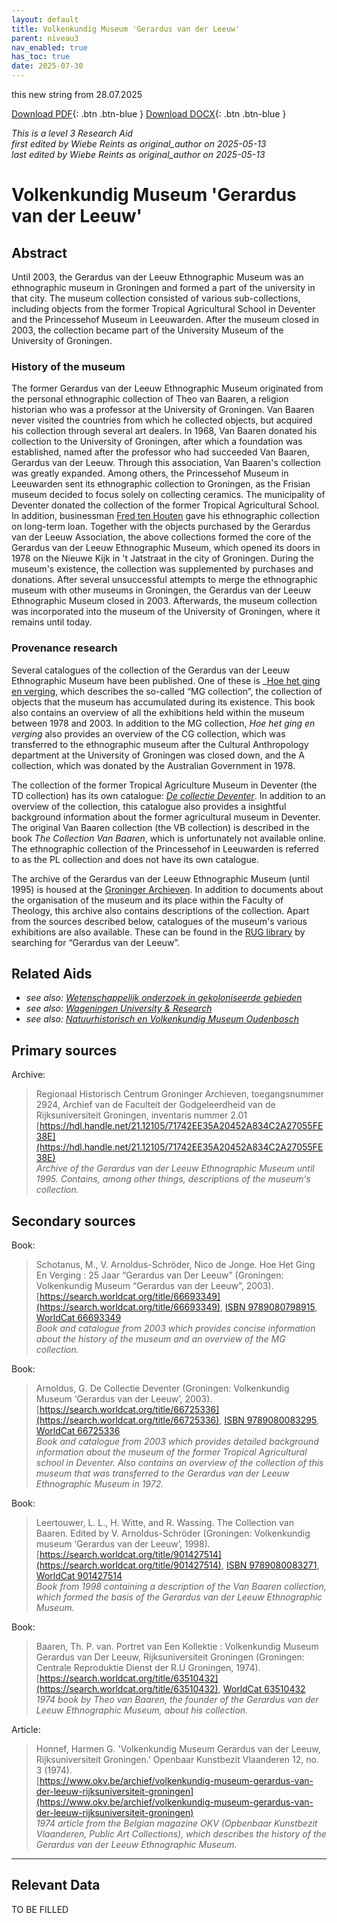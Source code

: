 ```yaml
---
layout: default
title: Volkenkundig Museum 'Gerardus van der Leeuw'
parent: niveau3
nav_enabled: true
has_toc: true
date: 2025-07-30
--- 
```



this new string from 28.07.2025

[Download PDF](https://raw.githubusercontent.com/colonial-heritage/research-guides-dev/refs/heads/main/EXPORTS/PDF/niveau3/English/GerardusLeeuw.pdf){: .btn .btn-blue }     [Download DOCX](https://raw.githubusercontent.com/colonial-heritage/research-guides-dev/refs/heads/main/EXPORTS/DOCX/niveau3/English/GerardusLeeuw.docx){: .btn .btn-blue }

_This is a level 3 Research Aid_  
_first edited by Wiebe Reints as original_author on 2025-05-13_  
_last edited by Wiebe Reints as original_author on 2025-05-13_


# Volkenkundig Museum 'Gerardus van der Leeuw'


## Abstract

Until 2003, the Gerardus van der Leeuw Ethnographic Museum was an ethnographic museum in Groningen and formed a part of the university in that city. The museum collection consisted of various sub-collections, including objects from the former Tropical Agricultural School in Deventer and the Princessehof Museum in Leeuwarden. After the museum closed in 2003, the collection became part of the University Museum of the University of Groningen.

### History of the museum

The former Gerardus van der Leeuw Ethnographic Museum originated from the personal ethnographic collection of Theo van Baaren, a religion historian who was a professor at the University of Groningen. Van Baaren never visited the countries from which he collected objects, but acquired his collection through several art dealers. In 1968, Van Baaren donated his collection to the University of Groningen, after which a foundation was established, named after the professor who had succeeded Van Baaren, Gerardus van der Leeuw. Through this association, Van Baaren's collection was greatly expanded. Among others, the Princessehof Museum in Leeuwarden sent its ethnographic collection to Groningen, as the Frisian museum decided to focus solely on collecting ceramics. The municipality of Deventer donated the collection of the former Tropical Agricultural School. In addition, businessman [Fred ten Houten](http://www.wikidata.org/entity/Q2321417) gave his ethnographic collection on long-term loan. Together with the objects purchased by the Gerardus van der Leeuw Association, the above collections formed the core of the Gerardus van der Leeuw Ethnographic Museum, which opened its doors in 1978 on the Nieuwe Kijk in 't Jatstraat in the city of Groningen. During the museum's existence, the collection was supplemented by purchases and donations. After several unsuccessful attempts to merge the ethnographic museum with other museums in Groningen, the Gerardus van der Leeuw Ethnographic Museum closed in 2003. Afterwards, the museum collection was incorporated into the museum of the University of Groningen, where it remains until today.

### Provenance research

Several catalogues of the collection of the Gerardus van der Leeuw Ethnographic Museum have been published. One of these is _[Hoe het ging en verging](https://www.rug.nl/museum/collecties/volkenkunde/pdf/MGcatalogusLR.pdf), which describes the so-called “MG collection”, the collection of objects that the museum has accumulated during its existence. This book also contains an overview of all the exhibitions held within the museum between 1978 and 2003. In addition to the MG collection, _Hoe het ging en verging_ also provides an overview of the CG collection, which was transferred to the ethnographic museum after the Cultural Anthropology department at the University of Groningen was closed down, and the A collection, which was donated by the Australian Government in 1978.

The collection of the former Tropical Agriculture Museum in Deventer (the TD collection) has its own catalogue: _[De collectie Deventer](https://www.rug.nl/society-business/university-museum/collections/ethnological/pdf/tdcatalogus.pdf)_. In addition to an overview of the collection, this catalogue also provides a insightful background information about the former agricultural museum in Deventer. The original Van Baaren collection (the VB collection) is described in the book _The Collection Van Baaren_, which is unfortunately not available online. The ethnographic collection of the Princessehof in Leeuwarden is referred to as the PL collection and does not have its own catalogue.

The archive of the Gerardus van der Leeuw Ethnographic Museum (until 1995) is housed at the [Groninger Archieven](https://hdl.handle.net/21.12105/71742EE35A20452A834C2A27055FE38E). In addition to documents about the organisation of the museum and its place within the Faculty of Theology, this archive also contains descriptions of the collection. Apart from the sources described below, catalogues of the museum's various exhibitions are also available. These can be found in the [RUG library](https://rug.on.worldcat.org/discovery) by searching for “Gerardus van der Leeuw”.


## Related Aids

 - _see also: [Wetenschappelijk onderzoek in gekoloniseerde gebieden](niveau2/English/Science_20240821.yml)_  
 - _see also: [Wageningen University & Research](niveau3/English/WageningenUniversity_20240508.yml)_  
 - _see also: [Natuurhistorisch en Volkenkundig Museum Oudenbosch](niveau3/English/MOudenbosch_20250603.yml)_  

## Primary sources

Archive:
  > Regionaal Historisch Centrum Groninger Archieven, toegangsnummer 2924, Archief van de Faculteit der Godgeleerdheid van de Rijksuniversiteit Groningen, inventaris nummer 2.01  
> [https://hdl.handle.net/21.12105/71742EE35A20452A834C2A27055FE38E](https://hdl.handle.net/21.12105/71742EE35A20452A834C2A27055FE38E)  
> _Archive of the Gerardus van der Leeuw Ethnographic Museum until 1995. Contains, among other things, descriptions of the museum's collection._  

## Secondary sources

Book:
  > Schotanus, M., V. Arnoldus-Schröder, Nico de Jonge. Hoe Het Ging En Verging : 25 Jaar “Gerardus van Der Leeuw” (Groningen: Volkenkundig Museum “Gerardus van der Leeuw”, 2003).  
> [https://search.worldcat.org/title/66693349](https://search.worldcat.org/title/66693349), [ISBN 9789080798915](https://isbnsearch.org/isbn/9789080798915), [WorldCat 66693349](https://search.worldcat.org/title/66693349)  
> _Book and catalogue from 2003 which provides concise information about the history of the museum and an overview of the MG collection._  

Book:
  > Arnoldus, G. De Collectie Deventer (Groningen: Volkenkundig Museum ‘Gerardus van der Leeuw’, 2003).  
> [https://search.worldcat.org/title/66725336](https://search.worldcat.org/title/66725336), [ISBN 9789080083295](https://isbnsearch.org/isbn/9789080083295), [WorldCat 66725336](https://search.worldcat.org/title/66725336)  
> _Book and catalogue from 2003 which provides detailed background information about the museum of the former Tropical Agricultural school in Deventer. Also contains an overview of the collection of this museum that was transferred to the Gerardus van der Leeuw Ethnographic Museum in 1972._  

Book:
  > Leertouwer, L. L., H. Witte, and R. Wassing. The Collection van Baaren. Edited by V. Arnoldus-Schröder (Groningen: Volkenkundig museum ‘Gerardus van der Leeuw’, 1998).  
> [https://search.worldcat.org/title/901427514](https://search.worldcat.org/title/901427514), [ISBN 9789080083271](https://isbnsearch.org/isbn/9789080083271), [WorldCat 901427514](https://search.worldcat.org/title/901427514)  
> _Book from 1998 containing a description of the Van Baaren collection, which formed the basis of the Gerardus van der Leeuw Ethnographic Museum._  

Book:
  > Baaren, Th. P. van. Portret van Een Kollektie : Volkenkundig Museum Gerardus van Der Leeuw, Rijksuniversiteit Groningen (Groningen: Centrale Reproduktie Dienst der R.U Groningen, 1974).  
> [https://search.worldcat.org/title/63510432](https://search.worldcat.org/title/63510432), [WorldCat 63510432](https://search.worldcat.org/title/63510432)  
> _1974 book by Theo van Baaren, the founder of the Gerardus van der Leeuw Ethnographic Museum, about his collection._  

Article:
  > Honnef, Harmen G. 'Volkenkundig Museum Gerardus van der Leeuw, Rijksuniversiteit Groningen.' Openbaar Kunstbezit Vlaanderen 12, no. 3 (1974).  
> [https://www.okv.be/archief/volkenkundig-museum-gerardus-van-der-leeuw-rijksuniversiteit-groningen](https://www.okv.be/archief/volkenkundig-museum-gerardus-van-der-leeuw-rijksuniversiteit-groningen)  
> _1974 article from the Belgian magazine OKV (Opbenbaar Kunstbezit Vlaanderen, Public Art Collections), which describes the history of the Gerardus van der Leeuw Ethnographic Museum._  



---
## Relevant Data 
TO BE FILLED
        
